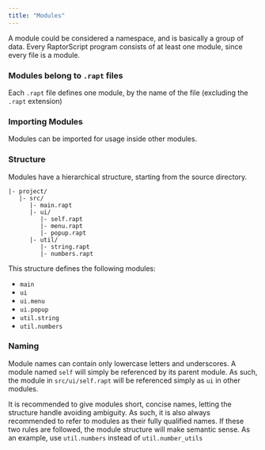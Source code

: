 ```yaml
---
title: "Modules"
---
```


A module could be considered a namespace, and is basically a group of data. Every RaptorScript program consists of at least one module, since every file is a module.

### Modules belong to `.rapt` files

Each `.rapt` file defines one module, by the name of the file (excluding the `.rapt` extension)

### Importing Modules

Modules can be imported for usage inside other modules.

### Structure

Modules have a hierarchical structure, starting from the source directory.

```
|- project/
   |- src/
      |- main.rapt
      |- ui/
         |- self.rapt
         |- menu.rapt
         |- popup.rapt
      |- util/
         |- string.rapt
         |- numbers.rapt
```

This structure defines the following modules:

-   `main`
-   `ui`
-   `ui.menu`
-   `ui.popup`
-   `util.string`
-   `util.numbers`

### Naming

Module names can contain only lowercase letters and underscores. A module named `self` will simply  be referenced by its parent module. As such, the module in `src/ui/self.rapt` will be referenced simply as `ui` in other modules.

It is recommended to give modules short, concise names, letting the structure handle avoiding ambiguity. As such, it is also always recommended to refer to modules as their fully qualified names. If these two rules are followed, the module structure will make semantic sense. As an example, use `util.numbers` instead of `util.number_utils`
